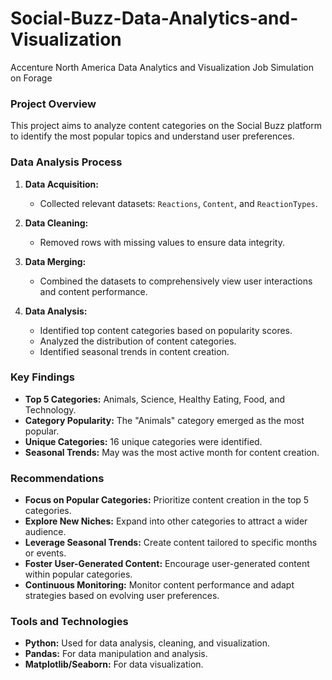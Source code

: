 # Social-Buzz-Data-Analytics-and-Visualization
Accenture North America Data Analytics and Visualization Job Simulation on Forage

### Project Overview
This project aims to analyze content categories on the Social Buzz platform to identify the most popular topics and understand user preferences. 

### Data Analysis Process

1. **Data Acquisition:**
   * Collected relevant datasets: `Reactions`, `Content`, and `ReactionTypes`.

2. **Data Cleaning:**
   * Removed rows with missing values to ensure data integrity.

3. **Data Merging:**
   * Combined the datasets to comprehensively view user interactions and content performance.

4. **Data Analysis:**
   * Identified top content categories based on popularity scores.
   * Analyzed the distribution of content categories.
   * Identified seasonal trends in content creation.

### Key Findings

* **Top 5 Categories:** Animals, Science, Healthy Eating, Food, and Technology.
* **Category Popularity:** The "Animals" category emerged as the most popular.
* **Unique Categories:** 16 unique categories were identified.
* **Seasonal Trends:** May was the most active month for content creation.

### Recommendations

* **Focus on Popular Categories:** Prioritize content creation in the top 5 categories.
* **Explore New Niches:** Expand into other categories to attract a wider audience.
* **Leverage Seasonal Trends:** Create content tailored to specific months or events.
* **Foster User-Generated Content:** Encourage user-generated content within popular categories.
* **Continuous Monitoring:** Monitor content performance and adapt strategies based on evolving user preferences.

### Tools and Technologies

* **Python:** Used for data analysis, cleaning, and visualization.
* **Pandas:** For data manipulation and analysis.
* **Matplotlib/Seaborn:** For data visualization.
